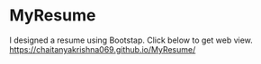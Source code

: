 # MyResume
I designed a resume using Bootstap. Click below to get web view.
https://chaitanyakrishna069.github.io/MyResume/
